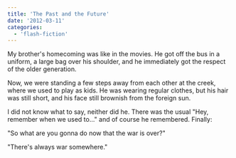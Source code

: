 ```yaml
---
title: 'The Past and the Future'
date: '2012-03-11'
categories:
  - 'flash-fiction'
---
```


My brother's homecoming was like in the movies. He got off the bus in a uniform,
a large bag over his shoulder, and he immediately got the respect of the older
generation.

<!-- truncate -->


Now, we were standing a few steps away from each other at the creek, where we
used to play as kids. He was wearing regular clothes, but his hair was still
short, and his face still brownish from the foreign sun.

I did not know what to say, neither did he. There was the usual "Hey, remember
when we used to..." and of course he remembered. Finally:

"So what are you gonna do now that the war is over?"

"There's always war somewhere."
